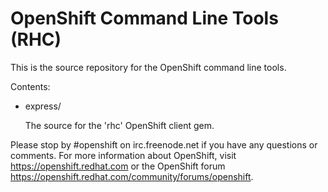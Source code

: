 OpenShift Command Line Tools (RHC)
========

This is the source repository for the OpenShift command line tools.

Contents:

*   express/

    The source for the 'rhc' OpenShift client gem.

Please stop by #openshift on irc.freenode.net if you have any questions or
comments.  For more information about OpenShift, visit https://openshift.redhat.com
or the OpenShift forum
https://openshift.redhat.com/community/forums/openshift.

